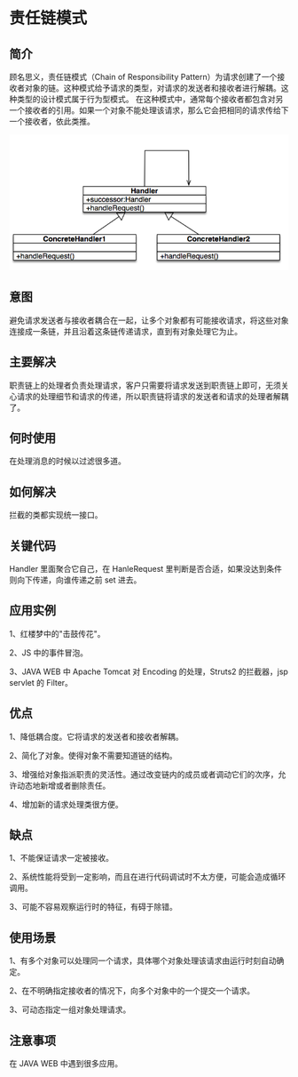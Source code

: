 # 责任链模式

## 简介

顾名思义，责任链模式（Chain of Responsibility Pattern）为请求创建了一个接收者对象的链。这种模式给予请求的类型，对请求的发送者和接收者进行解耦。这种类型的设计模式属于行为型模式。
在这种模式中，通常每个接收者都包含对另一个接收者的引用。如果一个对象不能处理该请求，那么它会把相同的请求传给下一个接收者，依此类推。

![职责链模式.png](职责链模式.png)

## 意图

避免请求发送者与接收者耦合在一起，让多个对象都有可能接收请求，将这些对象连接成一条链，并且沿着这条链传递请求，直到有对象处理它为止。

## 主要解决

职责链上的处理者负责处理请求，客户只需要将请求发送到职责链上即可，无须关心请求的处理细节和请求的传递，所以职责链将请求的发送者和请求的处理者解耦了。

## 何时使用

在处理消息的时候以过滤很多道。

## 如何解决

拦截的类都实现统一接口。


## 关键代码

Handler 里面聚合它自己，在 HanleRequest 里判断是否合适，如果没达到条件则向下传递，向谁传递之前 set 进去。


## 应用实例

1、红楼梦中的"击鼓传花"。 

2、JS 中的事件冒泡。 

3、JAVA WEB 中 Apache Tomcat 对 Encoding 的处理，Struts2 的拦截器，jsp servlet 的 Filter。


## 优点

1、降低耦合度。它将请求的发送者和接收者解耦。 

2、简化了对象。使得对象不需要知道链的结构。 

3、增强给对象指派职责的灵活性。通过改变链内的成员或者调动它们的次序，允许动态地新增或者删除责任。 

4、增加新的请求处理类很方便。

## 缺点

1、不能保证请求一定被接收。 

2、系统性能将受到一定影响，而且在进行代码调试时不太方便，可能会造成循环调用。 

3、可能不容易观察运行时的特征，有碍于除错。

## 使用场景

1、有多个对象可以处理同一个请求，具体哪个对象处理该请求由运行时刻自动确定。 

2、在不明确指定接收者的情况下，向多个对象中的一个提交一个请求。 

3、可动态指定一组对象处理请求。

## 注意事项

在 JAVA WEB 中遇到很多应用。
